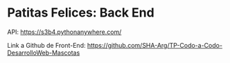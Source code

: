 # Patitas Felices: Back End

API: https://s3b4.pythonanywhere.com/

Link a Github de Front-End: https://github.com/SHA-Arg/TP-Codo-a-Codo-DesarrolloWeb-Mascotas
